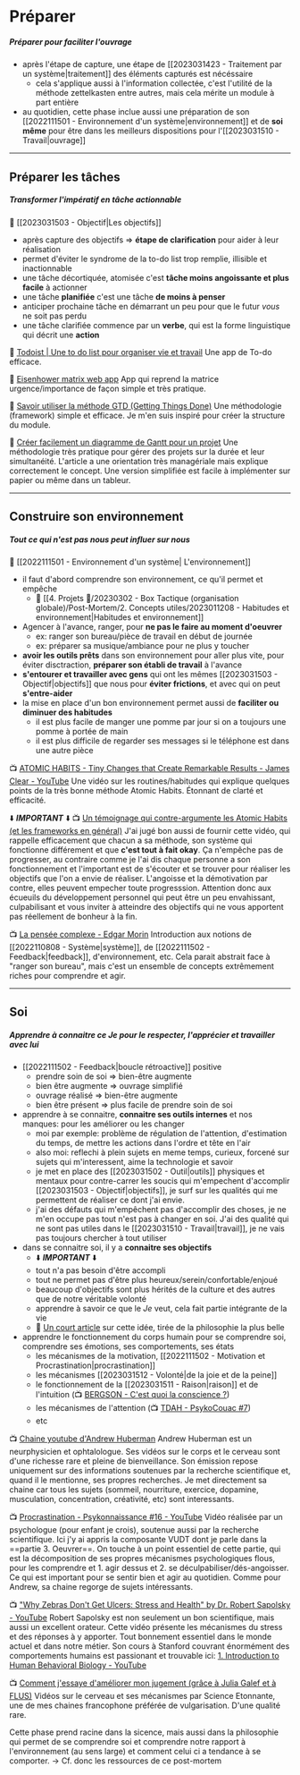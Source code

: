 # Préparer 
##### Préparer pour faciliter l'ouvrage

- après l'étape de capture, une étape de [[2023031423 - Traitement par un système|traitement]] des éléments capturés est nécéssaire
	- cela s'applique aussi à l'information collectée, c'est l'utilité de la méthode zettelkasten entre autres, mais cela mérite un module à part entière
- au quotidien, cette phase inclue aussi une préparation de son [[2022111501 - Environnement d'un système|environnement]] et de **soi même** pour être dans les meilleurs dispositions pour l'[[2023031510 - Travail|ouvrage]]

---

## Préparer les tâches
##### Transformer l'impératif en tâche actionnable

📝 [[2023031503 - Objectif|Les objectifs]]

- après capture des objectifs => **étape de clarification** pour aider à leur réalisation
- permet d'éviter le syndrome de la to-do list trop remplie, illisible et inactionnable
- une tâche décortiquée, atomisée c'est **tâche moins angoissante et plus facile** à actionner
- une tâche **planifiée** c'est une tâche **de moins à penser**
- anticiper prochaine tâche en démarrant un peu pour que le futur *vous* ne soit pas perdu
- une tâche clarifiée commence par un **verbe**, qui est la forme linguistique qui décrit une **action**

🧰 [Todoist | Une to do list pour organiser vie et travail](https://todoist.com/fr)
Une app de To-do efficace.

🧰 [Eisenhower matrix web app](https://app.eisenhower.me/)
App qui reprend la matrice urgence/importance de façon simple et très pratique. 

📰 [Savoir utiliser la méthode GTD (Getting Things Done)](https://www.manager-go.com/efficacite-professionnelle/dossiers-methodes/gtd)
Une méthodologie (framework) simple et efficace. Je m'en suis inspiré pour créer la structure du module.

📰 [Créer facilement un diagramme de Gantt pour un projet](https://www.manager-go.com/gestion-de-projet/dossiers-methodes/construction-gantt)
Une méthodologie très pratique pour gérer des projets sur la durée et leur simultanéité.
L'article a une orientation très managériale mais explique correctement le concept. 
Une version simplifiée est facile à implémenter sur papier ou même dans un tableur.

---

## Construire son environnement
##### Tout ce qui n'est pas nous peut influer sur nous

📝 [[2022111501 - Environnement d'un système| L'environnement]]

- il faut d'abord comprendre son environnement, ce qu'il permet et empêche
	- 📝 [[4. Projets 🚀/20230302 - Box Tactique (organisation globale)/Post-Mortem/2. Concepts utiles/2023011208 - Habitudes et environnement|Habitudes et environnement]]
- Agencer à l'avance, ranger, pour **ne pas le faire au moment d'oeuvrer** 
	- ex: ranger son bureau/pièce de travail en début de journée
	- ex: préparer sa musique/ambiance pour ne plus y toucher
- **avoir les outils prêts** dans son environnement pour aller plus vite, pour éviter disctraction, **préparer son établi de travail** à l'avance
- **s'entourer et travailler avec gens** qui ont les mêmes [[2023031503 - Objectif|objectifs]] que nous pour **éviter frictions**, et avec qui on peut **s'entre-aider**
- la mise en place d'un bon environnement permet aussi de **faciliter ou diminuer des habitudes**
	- il est plus facile de manger une pomme par jour si on a toujours une pomme à portée de main
	- il est plus difficile de regarder ses messages si le téléphone est dans une autre pièce

📺 [ATOMIC HABITS - Tiny Changes that Create Remarkable Results - James Clear - YouTube](https://youtu.be/1gdkBt9it84)
Une vidéo sur les routines/habitudes qui explique quelques points de la très bonne méthode Atomic Habits.
Étonnant de clarté et efficacité.

⬇️ ***IMPORTANT*** ⬇️ 
📺 [Un témoignage qui contre-argumente les Atomic Habits (et les frameworks en général)](https://youtu.be/A2sS00egAzg)
J'ai jugé bon aussi de fournir cette vidéo, qui rappelle efficacement que chacun a sa méthode, son système qui fonctionne différement et que **c'est tout à fait okay**. Ça n'empêche pas de progresser, au contraire comme je l'ai dis chaque personne a son fonctionnement et l'important est de s'écouter et se trouver pour réaliser les objectifs que l'on a envie de réaliser.
L'angoisse et la démotivation par contre, elles peuvent empecher toute progresssion. Attention donc aux écueuils du développement personnel qui peut être un peu envahissant, culpabilisant et vous inviter à atteindre des objectifs qui ne vous apportent pas réellement de bonheur à la fin.

📺 [La pensée complexe - Edgar Morin](https://youtu.be/P2PQ5lSO1qI?list=PLA2fB52yS42eeQajujJL2de7WuvNPfbCl)
Introduction aux notions de [[2022110808 - Système|système]], de [[2022111502 - Feedback|feedback]], d'environnement, etc. 
Cela parait abstrait face à "ranger son bureau", mais c'est un ensemble de concepts extrêmement riches pour comprendre et agir.

---

## Soi
##### Apprendre à connaitre ce *Je* pour le respecter, l'apprécier et travailler avec lui

- [[2022111502 - Feedback|boucle rétroactive]] positive
	- prendre soin de soi => bien-être augmente
	- bien être augmente => ouvrage simplifié
	- ouvrage réalisé => bien-être augmente
	- bien être présent => plus facile de prendre soin de soi 
- apprendre à se connaitre, **connaitre ses outils internes** et nos manques: pour les améliorer ou les changer
	- moi par exemple: problème de régulation de l'attention, d'estimation du temps, de mettre les actions dans l'ordre et tête en l'air
	- also moi: reflechi à plein sujets en meme temps, curieux, forcené sur sujets qui m'interessent, aime la technologie et savoir
	- je met en place des [[2023031502 - Outil|outils]] physiques et mentaux pour contre-carrer les soucis qui m'empechent d'accomplir [[2023031503 - Objectif|objectifs]], je surf sur les qualités qui me permettent de réaliser ce dont j'ai envie.
	- j'ai des défauts qui m'empêchent pas d'accomplir des choses, je ne m'en occupe pas tout n'est pas à changer en soi. J'ai des qualité qui ne sont pas utiles dans le [[2023031510 - Travail|travail]], je ne vais pas toujours chercher à tout utiliser
- dans se connaitre soi, il y a **connaitre ses objectifs**
	- ⬇️ ***IMPORTANT*** ⬇️ 
	- tout n'a pas besoin d'être accompli
	- tout ne permet pas d'être plus heureux/serein/confortable/enjoué
	- beaucoup d'objectifs sont plus hérités de la culture et des autres que de notre véritable volonté
	- apprendre à savoir ce que le *Je* veut, cela fait partie intégrante de la vie
	- 📰 [Un court article](https://www.lemonde.fr/livres/article/2011/08/11/ce-que-devient-le-lion-chez-nietzsche_1558512_3260.html) sur cette idée, tirée de la philosophie la plus belle
- apprendre le fonctionnement du corps humain pour se comprendre soi, comprendre ses émotions, ses comportements, ses états
	- les mécanismes de la motivation, [[2022111502 - Motivation et Procrastination|procrastination]] 
	- les mécanismes [[2023031512 - Volonté|de la joie et de la peine]]
	- le fonctionnement de la [[2023031511 - Raison|raison]] et de l'intuition (📺 [BERGSON - C'est quoi la conscience ?](https://youtu.be/E-v2eO_m_Fg))
	- les mécanismes de l'attention (📺 [TDAH - PsykoCouac #7](https://youtu.be/mex4n_uQ41c))
	- etc

📺 [Chaine youtube d'Andrew Huberman](https://www.youtube.com/@hubermanlab/videos)
Andrew Huberman est un neurphysicien et ophtalologue.
Ses vidéos sur le corps et le cerveau sont d'une richesse rare et pleine de bienveillance.
Son émission repose uniquement sur des informations soutenues par la recherche scientifique et, quand il le mentionne, ses propres recherches. 
Je met directement sa chaine car tous les sujets (sommeil, nourriture, exercice, dopamine, musculation, concentration, créativité, etc) sont interessants.

📺 [Procrastination - Psykonnaissance #16 - YouTube](https://youtu.be/Uc3kGU-_0QI)
Vidéo réalisée par un psychologue (pour enfant je crois), soutenue aussi par la recherche scientifique. 
Ici j'y ai appris la composante VUDT dont je parle dans la ==partie 3. Oeuvrer==.
On touche à un point essentiel de cette partie, qui est la décomposition de ses propres mécanismes psychologiques flous, pour les comprendre et 1. agir dessus et 2. se déculpabiliser/dés-angoisser.
Ce qui est important pour se sentir bien et agir au quotidien.
Comme pour Andrew, sa chaine regorge de sujets intéressants.

📺 ["Why Zebras Don't Get Ulcers: Stress and Health" by Dr. Robert Sapolsky - YouTube](https://youtu.be/D9H9qTdserM)
Robert Sapolsky est non seulement un bon scientifique, mais aussi un excellent orateur. Cette vidéo présente les mécanismes du stress et des réponses à y apporter. Tout bonnement essentiel dans le monde actuel et dans notre métier.
Son cours à Stanford couvrant énormément des comportements humains est passionant et trouvable ici: [1. Introduction to Human Behavioral Biology - YouTube](https://youtu.be/NNnIGh9g6fA?list=PL150326949691B199)

📺 [Comment j'essaye d'améliorer mon jugement (grâce à Julia Galef et à FLUS)](https://youtu.be/Sm_FgccC9dk?list=PLxzM9a5lhAumFRpcigmGY1QLDYxb4-P2B)
Vidéos sur le cerveau et ses mécanismes par Science Etonnante, une de mes chaines francophone préférée de vulgarisation. D'une qualité rare.

Cette phase prend racine dans la sicence, mais aussi dans la philosophie qui permet de se comprendre soi et comprendre notre rapport à l'environnement (au sens large) et comment celui ci a tendance à se comporter.
-> Cf. donc les ressources de ce post-mortem